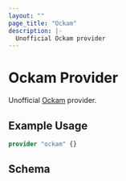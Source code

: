 ```yaml
---
layout: ""
page_title: "Ockam"
description: |-
  Unofficial Ockam provider
---
```


# Ockam Provider

Unofficial [Ockam](https://ockam.io) provider.

## Example Usage

```terraform
provider "ockam" {}
```

<!-- schema generated by tfplugindocs -->
## Schema
